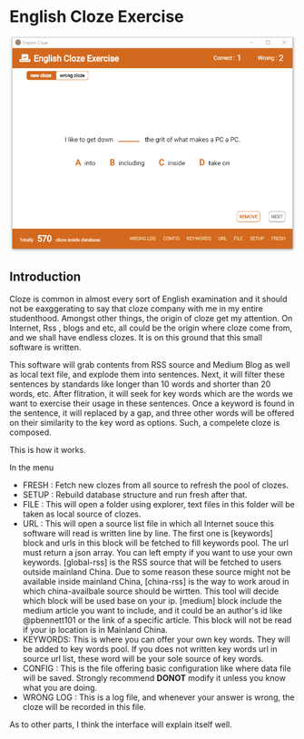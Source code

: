 # English Cloze Exercise

![alt Screenshot](screenshot/screenshot.png)

## Introduction

Cloze is common in almost every sort of English examination and it should not be eaxggerating to say that cloze company with me in my entire studenthood. Amongst other things, the origin of cloze get my attention. On Internet, Rss , blogs and etc, all could be the origin where cloze come from, and we shall have endless clozes. It is on this ground that this small software is written.

This software will grab contents from RSS source and Medium Blog as well as local text file, and explode them into sentences. Next, it will filter these sentences by standards like longer than 10 words and shorter than 20 words, etc. After flitration, it will seek for key words which are the words we want to exercise their usage in these sentences. Once a keyword is found in the sentence, it will replaced by a gap, and three other words will be offered on their similarity to the key word as options. Such, a compelete cloze is composed.

This is how it works.

In the menu

* FRESH : Fetch new clozes from all source to refresh the pool of clozes.
* SETUP : Rebuild database structure and run fresh after that.
* FILE : This will open a folder using explorer, text files in this folder will be taken as local source of clozes.
* URL : This will open a source list file in which all Internet souce this software will read is written line by line. The first one is [keywords] block and urls in this block will be fetched to fill keywords pool. The url must return a json array. You can left empty if you want to use your own keywords. [global-rss] is the RSS source that will be fetched to users outside mainland China. Due to some reason these source might not be available inside mainland China, [china-rss] is the way to work aroud in which china-availbale source should be wirtten. This tool will decide which block will be used base on your ip. [medium] block include the medium article you want to include, and it could be an author's id like @pbennett101 or the link of a specific article. This block will not be read if your ip location is in Mainland China.
* KEYWORDS: This is where you can offer your own key words. They will be added to key  words pool. If you does not written key words url in source url list, these word will be your sole source of key words.
* CONFIG : This is the file offering basic configuration like where data file will be saved. Strongly recommend __DONOT__ modify it unless you know what you are doing.
* WRONG LOG : This is a log file, and whenever your answer is wrong, the cloze will be recorded in this file.

As to other parts, I think the interface will explain itself well.

